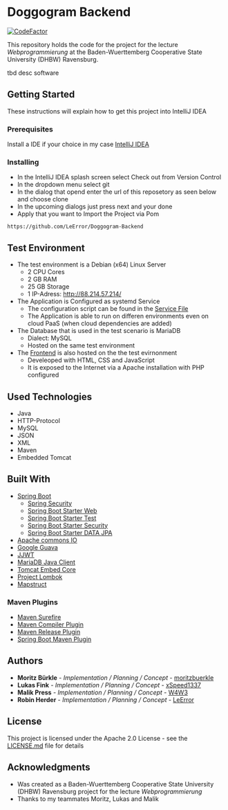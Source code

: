 # Doggogram Backend

[![CodeFactor](https://www.codefactor.io/repository/github/leerror/doggogram-backend/badge)](https://www.codefactor.io/repository/github/leerror/doggogram-backend)

This repository holds the code for the project for the lecture *Webprogrammierung* at the Baden-Wuerttemberg Cooperative State University (DHBW) Ravensburg.

tbd desc software

## Getting Started

These instructions will explain how to get this project into IntelliJ IDEA

### Prerequisites

Install a IDE if your choice in my case [IntelliJ IDEA](https://www.jetbrains.com/idea/)

### Installing

* In the IntelliJ IDEA splash screen select Check out from Version Control
* In the dropdown menu select git 
* In the dialog that opend enter the url of this reposetory as seen below and choose clone
* In the upcoming dialogs just press next and your done
* Apply that you want to Import the Project via Pom

```
https://github.com/LeError/Doggogram-Backend
```

## Test Environment

* The test environment is a Debian (x64) Linux Server
  * 2 CPU Cores
  * 2 GB RAM
  * 25 GB Storage
  * 1 IP-Adress: http://88.214.57.214/
* The Application is Configured as systemd Service
  * The configuration script can be found in the [Service File](files/debian/doggogramsvc.service)
  * The Application is able to run on differen environments even on cloud PaaS (when cloud dependencies are added)
* The Database that is used in the test scenario is MariaDB
  * Dialect: MySQL
  * Hosted on the same test environment
* The [Frontend](https://github.com/xSpeed1337/Doggogram-Frontend) is also hosted on the the test evirnonment 
  * Develeoped with HTML, CSS and JavaScript
  * It is exposed to the Internet via a Apache installation with PHP configured
  
## Used Technologies

* Java
* HTTP-Protocol
* MySQL
* JSON
* XML
* Maven
* Embedded Tomcat

## Built With

* [Spring Boot](https://spring.io/projects/spring-boot)
  * [Spring Security](https://github.com/spring-projects/spring-security)
  * [Spring Boot Starter Web](https://github.com/spring-projects/spring-boot)
  * [Spring Boot Starter Test](https://github.com/spring-projects/spring-boot)
  * [Spring Boot Starter Security](https://github.com/spring-projects/spring-boot)
  * [Spring Boot Starter DATA JPA](https://github.com/spring-projects/spring-boot)
* [Apache commons IO](https://commons.apache.org/proper/commons-io/)
* [Google Guava](https://github.com/google/guava)
* [JJWT](https://github.com/nzoudy/JSON-Web-Token)
* [MariaDB Java Client](https://github.com/mariadb-corporation/mariadb-connector-j)
* [Tomcat Embed Core](https://github.com/apache/tomcat)
* [Project Lombok](https://github.com/rzwitserloot/lombok)
* [Mapstruct](https://github.com/mapstruct/mapstruct)

### Maven Plugins

* [Maven Surefire](https://github.com/apache/maven-surefire)
* [Maven Compiler Plugin](https://github.com/apache/maven-plugins)
* [Maven Release Plugin](https://github.com/mengshijian/mavenreleaseplugin)
* [Spring Boot Maven Plugin](https://github.com/spring-projects/spring-boot)

## Authors

* **Moritz Bürkle** - *Implementation / Planning / Concept* - [moritzbuerkle](https://github.com/moritzbuerkle)
* **Lukas Fink** - *Implementation / Planning / Concept* - [xSpeed1337](https://github.com/xSpeed1337)
* **Malik Press** - *Implementation / Planning / Concept* - [W4W3](https://github.com/W4W3)
* **Robin Herder** - *Implementation / Planning / Concept* - [LeError](https://github.com/LeError)

## License

This project is licensed under the Apache 2.0 License - see the [LICENSE.md](LICENSE.md) file for details

## Acknowledgments

* Was created as a Baden-Wuerttemberg Cooperative State University (DHBW) Ravensburg project for the lecture *Webprogrammierung*
* Thanks to my teammates Moritz, Lukas and Malik 
